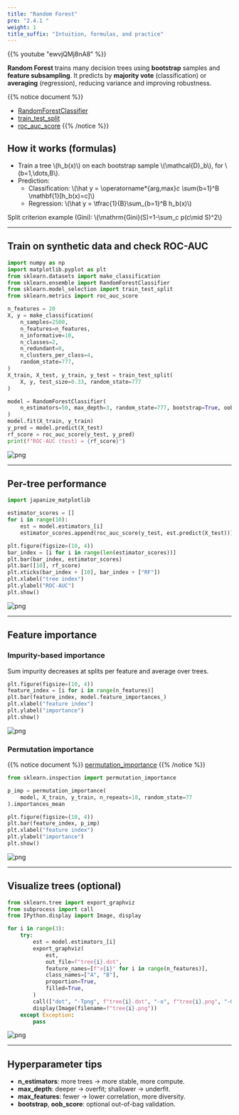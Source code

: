 ```yaml
---
title: "Random Forest"
pre: "2.4.1 "
weight: 1
title_suffix: "Intuition, formulas, and practice"
---
```


{{% youtube "ewvjQMj8nA8" %}}

<div class="pagetop-box">
  <p><b>Random Forest</b> trains many decision trees using <b>bootstrap</b> samples and <b>feature subsampling</b>. It predicts by <b>majority vote</b> (classification) or <b>averaging</b> (regression), reducing variance and improving robustness.</p>
</div>

{{% notice document %}}
- [RandomForestClassifier](https://scikit-learn.org/stable/modules/generated/sklearn.ensemble.RandomForestClassifier.html)
- [train_test_split](https://scikit-learn.org/stable/modules/generated/sklearn.model_selection.train_test_split.html)
- [roc_auc_score](https://scikit-learn.org/stable/modules/generated/sklearn.metrics.roc_auc_score.html)
{{% /notice %}}

## How it works (formulas)
- Train a tree \\(h_b(x)\\) on each bootstrap sample \\(\mathcal{D}_b\\), for \\(b=1,\dots,B\\).
- Prediction:
  - Classification: \\(\hat y = \operatorname*{arg\,max}_c \sum_{b=1}^B \mathbf{1}[h_b(x)=c]\\)
  - Regression: \\(\hat y = \tfrac{1}{B}\sum_{b=1}^B h_b(x)\\)

Split criterion example (Gini): \\(\mathrm{Gini}(S)=1-\sum_c p(c\mid S)^2\\)

---

## Train on synthetic data and check ROC-AUC
```python
import numpy as np
import matplotlib.pyplot as plt
from sklearn.datasets import make_classification
from sklearn.ensemble import RandomForestClassifier
from sklearn.model_selection import train_test_split
from sklearn.metrics import roc_auc_score

n_features = 20
X, y = make_classification(
    n_samples=2500,
    n_features=n_features,
    n_informative=10,
    n_classes=2,
    n_redundant=0,
    n_clusters_per_class=4,
    random_state=777,
)
X_train, X_test, y_train, y_test = train_test_split(
    X, y, test_size=0.33, random_state=777
)

model = RandomForestClassifier(
    n_estimators=50, max_depth=3, random_state=777, bootstrap=True, oob_score=True
)
model.fit(X_train, y_train)
y_pred = model.predict(X_test)
rf_score = roc_auc_score(y_test, y_pred)
print(f"ROC-AUC (test) = {rf_score}")
```

![png](/images/basic/ensemble/RandomForest_files/RandomForest_6_0.png)

---

## Per-tree performance
```python
import japanize_matplotlib

estimator_scores = []
for i in range(10):
    est = model.estimators_[i]
    estimator_scores.append(roc_auc_score(y_test, est.predict(X_test)))

plt.figure(figsize=(10, 4))
bar_index = [i for i in range(len(estimator_scores))]
plt.bar(bar_index, estimator_scores)
plt.bar([10], rf_score)
plt.xticks(bar_index + [10], bar_index + ["RF"])
plt.xlabel("tree index")
plt.ylabel("ROC-AUC")
plt.show()
```

![png](/images/basic/ensemble/RandomForest_files/RandomForest_6_0.png)

---

## Feature importance

### Impurity-based importance
Sum impurity decreases at splits per feature and average over trees.
```python
plt.figure(figsize=(10, 4))
feature_index = [i for i in range(n_features)]
plt.bar(feature_index, model.feature_importances_)
plt.xlabel("feature index")
plt.ylabel("importance")
plt.show()
```

![png](/images/basic/ensemble/RandomForest_files/RandomForest_8_0.png)

### Permutation importance
{{% notice document %}}
[permutation_importance](https://scikit-learn.org/stable/modules/generated/sklearn.inspection.permutation_importance.html)
{{% /notice %}}

```python
from sklearn.inspection import permutation_importance

p_imp = permutation_importance(
    model, X_train, y_train, n_repeats=10, random_state=77
).importances_mean

plt.figure(figsize=(10, 4))
plt.bar(feature_index, p_imp)
plt.xlabel("feature index")
plt.ylabel("importance")
plt.show()
```

![png](/images/basic/ensemble/RandomForest_files/RandomForest_10_0.png)

---

## Visualize trees (optional)
```python
from sklearn.tree import export_graphviz
from subprocess import call
from IPython.display import Image, display

for i in range(3):
    try:
        est = model.estimators_[i]
        export_graphviz(
            est,
            out_file=f"tree{i}.dot",
            feature_names=[f"x{i}" for i in range(n_features)],
            class_names=["A", "B"],
            proportion=True,
            filled=True,
        )
        call(["dot", "-Tpng", f"tree{i}.dot", "-o", f"tree{i}.png", "-Gdpi=500"])
        display(Image(filename=f"tree{i}.png"))
    except Exception:
        pass
```

![png](/images/basic/ensemble/RandomForest_files/RandomForest_12_0.png)

---

## Hyperparameter tips
- <b>n_estimators</b>: more trees → more stable, more compute.
- <b>max_depth</b>: deeper → overfit; shallower → underfit.
- <b>max_features</b>: fewer → lower correlation, more diversity.
- <b>bootstrap</b>, <b>oob_score</b>: optional out-of-bag validation.

